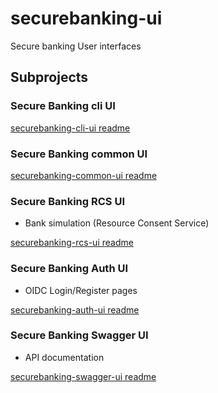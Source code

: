 # securebanking-ui
Secure banking User interfaces

## Subprojects
### Secure Banking cli UI
[securebanking-cli-ui readme](securebanking-cli-ui/README.md)

### Secure Banking common UI
[securebanking-common-ui readme](securebanking-common-ui/README.md)

### Secure Banking RCS UI
- Bank simulation (Resource Consent Service)

[securebanking-rcs-ui readme](securebanking-rcs-ui/README.md)

### Secure Banking Auth UI
- OIDC Login/Register pages

[securebanking-auth-ui readme](securebanking-auth-ui/README.md)

### Secure Banking Swagger UI
- API documentation

[securebanking-swagger-ui readme](securebanking-swagger-ui/README.md)

